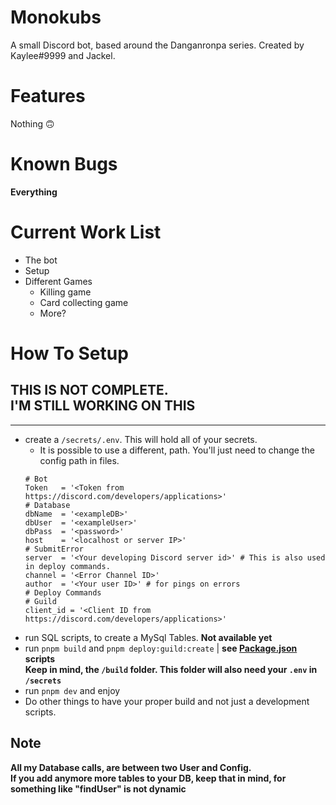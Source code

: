 # Monokubs
A small Discord bot, based around the Danganronpa series.
Created by Kaylee#9999 and Jackel.

# Features
Nothing 🙃
# Known Bugs
**Everything**
# Current Work List
- The bot
- Setup
- Different Games
	- Killing game
	- Card collecting game
	- More?
# How To Setup
**THIS IS NOT COMPLETE.**  
I'M STILL WORKING ON THIS
---

---

- create a `/secrets/.env`. This will hold all of your secrets.
	- It is possible to use a different, path. You'll just need to change the config path in files.  
	```basic
	# Bot
	Token	= '<Token from https://discord.com/developers/applications>'
	# Database
	dbName	= '<exampleDB>'
	dbUser	= '<exampleUser>'
	dbPass	= '<password>'
	host	= '<localhost or server IP>'
	# SubmitError
	server	= '<Your developing Discord server id>' # This is also used in deploy commands.
	channel	= '<Error Channel ID>'
	author	= '<Your user ID>' # for pings on errors
	# Deploy Commands
	# Guild
	client_id = '<Client ID from https://discord.com/developers/applications>'
	```
- run SQL scripts, to create a MySql Tables. **Not available yet**
- run `pnpm build` and `pnpm deploy:guild:create` | **see [Package.json](package.json) scripts**  
**Keep in mind, the `/build` folder. This folder will also need your `.env` in `/secrets`**
- run `pnpm dev` and enjoy
- Do other things to have your proper build and not just a development scripts.

## Note
**All my Database calls, are between two User and Config.**  
**If you add anymore more tables to your DB, keep that in mind, for something like "findUser" is not dynamic**
